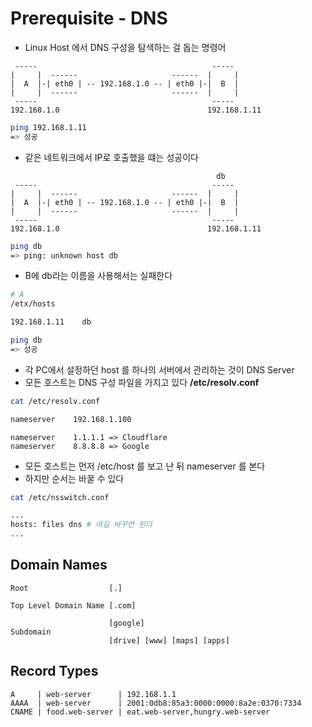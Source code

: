 # Prerequisite - DNS

* Linux Host 에서 DNS 구성을 탐색하는 걸 돕는 명령어

```
 -----                                       -----  
|     |  ------                     ------  |     | 
|  A  |-| eth0 | -- 192.168.1.0 -- | eth0 |-|  B  | 
|     |  ------                     ------  |     | 
 -----                                       -----  
192.168.1.0                                 192.168.1.11

```

```bash
ping 192.168.1.11
=> 성공
```

* 같은 네트워크에서 IP로 호출했을 떄는 성공이다

```
                                              db
 -----                                       -----  
|     |  ------                     ------  |     | 
|  A  |-| eth0 | -- 192.168.1.0 -- | eth0 |-|  B  | 
|     |  ------                     ------  |     | 
 -----                                       -----  
192.168.1.0                                 192.168.1.11

```

```bash
ping db
=> ping: unknown host db
```

* B에 db라는 이름을 사용해서는 실패한다

```bash
# A
/etx/hosts

192.168.1.11    db
```

```bash
ping db
=> 성공
```

* 각 PC에서 설정하던 host 를 하나의 서버에서 관리하는 것이 DNS Server
* 모든 호스트는 DNS 구성 파일을 가지고 있다 **/etc/resolv.conf**

```bash
cat /etc/resolv.conf

nameserver    192.168.1.100
```

```
nameserver    1.1.1.1 => Cloudflare
nameserver    8.8.8.8 => Google
```



* 모든 호스트는 먼저 /etc/host 를 보고 난 뒤 nameserver 를 본다
* 하지만 순서는 바꿀 수 있다

```bash
cat /etc/nsswitch.conf

...
hosts: files dns # 여길 바꾸면 된다
...
```

## Domain Names

```
Root                  [.]
                          
Top Level Domain Name [.com]
                      
                      [google]
Subdomain             
                      [drive] [www] [maps] [apps]
```

## Record Types

```
A     | web-server      | 192.168.1.1
AAAA  | web-server      | 2001:0db8:85a3:0000:0000:8a2e:0370:7334
CNAME | food.web-server | eat.web-server,hungry.web-server
```





